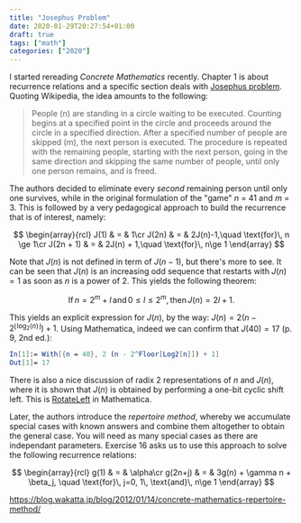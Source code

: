 ```yaml
---
title: "Josephus Problem"
date: 2020-01-29T20:27:54+01:00
draft: true
tags: ["math"]
categories: ["2020"]
---
```


I started rereading _Concrete Mathematics_ recently. Chapter 1 is about recurrence relations and a specific section deals with [Josephus problem](https://en.wikipedia.org/wiki/Josephus_problem). Quoting Wikipedia, the idea amounts to the following:

> People (n) are standing in a circle waiting to be executed. Counting begins at a specified point in the circle and proceeds around the circle in a specified direction. After a specified number of people are skipped (m), the next person is executed. The procedure is repeated with the remaining people, starting with the next person, going in the same direction and skipping the same number of people, until only one person remains, and is freed.

The authors decided to eliminate every _second_ remaining person until only one survives, while in the original formulation of the "game" _n_ = 41 and _m_ = 3. This is followed by a very pedagogical approach to build the recurrence that is of interest, namely:

$$
\begin{array}{rcl}
J(1)      & = & 1\cr
J(2n)     & = & 2J(n)-1,\quad \text{for}\, n \ge 1\cr
J(2n + 1) & = & 2J(n) + 1,\quad \text{for}\, n\ge 1
\end{array}
$$

Note that $J(n)$ is not defined in term of $J(n-1)$, but there's more to see. It can be seen that $J(n)$ is an increasing odd sequence that restarts with $J(n) = 1$ as soon as _n_ is a power of 2. This yields the following theorem:

$$\text{If}\, n=2^m+l\,\text{and}\, 0\le l \le 2^m,\, \text{then}\, J(n) = 2l+1.$$

This yields an explicit expression for $J(n)$, by the way: $J(n) = 2(n-2^{\lfloor\log_2(n)\rfloor})+1$. Using Mathematica, indeed we can confirm that $J(40)=17$ (p. 9, 2nd ed.):

```mathematica
In[1]:= With[{n = 40}, 2 (n - 2^Floor[Log2[n]]) + 1]
Out[1]= 17
```

There is also a nice discussion of radix 2 representations of _n_ and $J(n)$, where it is shown that $J(n)$ is obtained by performing a one-bit cyclic shift left. This is [RotateLeft](https://mathematica.stackexchange.com/a/33598) in Mathematica.

Later, the authors introduce the _repertoire method_, whereby we accumulate special cases with known answers and combine them altogether to obtain the general case. You will need as many special cases as there are independant parameters. Exercise 16 asks us to use this approach to solve the following recurrence relations:

$$
\begin{array}{rcl}
g(1)    & = & \alpha\cr
g(2n+j) & = & 3g(n) + \gamma n + \beta_j, \quad \text{for}\, j=0, 1\, \text{and}\, n\ge 1
\end{array}
$$

https://blog.wakatta.jp/blog/2012/01/14/concrete-mathematics-repertoire-method/
